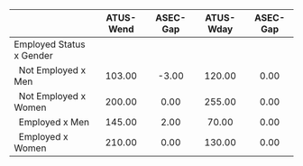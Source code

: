 
|                      |    ATUS-Wend |     ASEC-Gap |    ATUS-Wday |     ASEC-Gap |
| -------------------- | :----------: | :----------: | :----------: | :----------: |
| Employed Status x Gender |              |              |              |              |
| &nbsp;&nbsp;Not Employed x Men |       103.00 |        -3.00 |       120.00 |         0.00 |
| &nbsp;&nbsp;Not Employed x Women |       200.00 |         0.00 |       255.00 |         0.00 |
| &nbsp;&nbsp;Employed x Men |       145.00 |         2.00 |        70.00 |         0.00 |
| &nbsp;&nbsp;Employed x Women |       210.00 |         0.00 |       130.00 |         0.00 |

